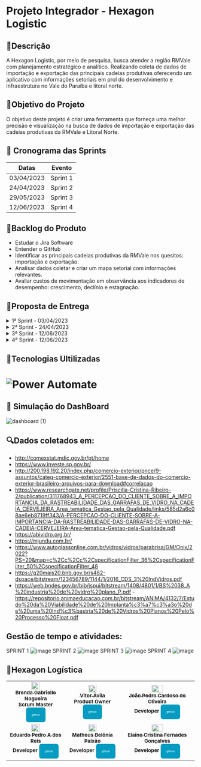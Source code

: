 
# <p align="justified">Projeto Integrador - Hexagon Logistic

 <h2>📰Descrição</h2>
A Hexagon Logistic, por meio de pesquisa, busca atender a região RMVale com planejamento estratégico e analítico. Realizando coleta de dados de importação e exportação das principais cadeias produtivas oferecendo um aplicativo com informações setoriais em prol do desenvolvimento e infraestrutura no Vale do Paraíba e litoral norte.

## 📌Objetivo do Projeto
O objetivo deste projeto é criar uma ferramenta que forneça uma melhor precisão e visualização na busca de dados de importação e exportação das cadeias produtivas da RMVale e Litoral Norte.

## 📅 Cronograma das Sprints
|Datas | Evento
|------|--------
|03/04/2023 |Sprint 1
|24/04/2023 |Sprint 2
|29/05/2023 |Sprint 3
|12/06/2023 |Sprint 4

## 📄Backlog do Produto 
- Estudar o Jira Software
- Entender o GitHub
- Identificar as principais cadeias produtivas da RMVale nos quesitos: importação e exportação.
- Analisar dados coletar e criar um mapa setorial com informações relevantes.
- Avaliar custos de movimentação em observância aos indicadores de desempenho: crescimento, declínio e estagnação. 

## 📄Proposta de Entrega
  
  <details>
<summary>1ª Sprint - 03/04/2023</summary>
    
<p>• Planeja-se coletar dados das 7 principais cidades da RMVale/Litoral Norte, sendo elas: São José dos Campos, Taubaté, Caçapava, São Sebastião, Ilhabela, Jacareí e Guaratinguetá. Com os dados já coletados iremos sintetizar e apresentar os 5 principais itens e suas cadeias produtivas.
  
  </details>
  
  <details>
<summary>2ª Sprint - 24/04/2023</summary>
    
<p>• Planeja-se fazer uma estrutura de dados  e um aplicaivo desenvolvido no PowerApps.
  
  </details>
  
  <details>
    <summary>3ª Sprint - 12/06/2023</summary>
 
 <p>• Planeja-se entregar dashboard com cadeia produtiva do vidro.  
  
  </details>
   </details>
  
  <details>
    <summary>4ª Sprint - 12/06/2023</summary>
 
 <p>• Entrega final do dashboard e análise SWOT
  </details>
  
## 🧰Tecnologias Ultilizadas
###
# ![Power Automate](https://github.com/HexagonLogistic/API_RMVALE/assets/127887524/cd01fe97-ee13-463d-a602-c04ac60c5a30)

## 🧰 Simulação do DashBoard
![dashboard (1)](https://github.com/HexagonLogistic/API_RMVALE/assets/127887524/257c5831-15bc-422a-bf23-cb31d67dded4)


## 🔍Dados coletados em:
- http://comexstat.mdic.gov.br/pt/home
- https://www.investe.sp.gov.br/
- http://200.198.192.20/index.php/comercio-exterior/pnce/9-assuntos/categ-comercio-exterior/2551-base-de-dados-do-comercio-exterior-brasileiro-arquivos-para-download#correlacao
- https://www.researchgate.net/profile/Priscilla-Cristina-Ribeiro-2/publication/311768943_A_PERCEPCAO_DO_CLIENTE_SOBRE_A_IMPORTANCIA_DA_RASTREABILIDADE_DAS_GARRAFAS_DE_VIDRO_NA_CADEIA_CERVEJEIRA_Area_tematica_Gestao_pela_Qualidade/links/585d2a6c08ae6eb8719ff343/A-PERCEPCAO-DO-CLIENTE-SOBRE-A-IMPORTANCIA-DA-RASTREABILIDADE-DAS-GARRAFAS-DE-VIDRO-NA-CADEIA-CERVEJEIRA-Area-tematica-Gestao-pela-Qualidade.pdf   
- https://abividro.org.br/
- https://mjundu.com.br/   
- https://www.autoglassonline.com.br/vidros/vidros/parabrisa/GM/Onix/2022?PS=20&map=c%2Cc%2Cc%2CspecificationFilter_36%2CspecificationFilter_50%2CspecificationFilter_48
- https://g20mais20.bnb.gov.br/s482-dspace/bitstream/123456789/1144/1/2016_CDS_3%20IndVidros.pdf
- https://web.bndes.gov.br/bib/jspui/bitstream/1408/4801/1/BS%2038_A%20industria%20de%20vidro%20plano_P.pdf
-https://repositorio.animaeducacao.com.br/bitstream/ANIMA/4132/7/Estudo%20da%20Viabilidade%20de%20Implanta%c3%a7%c3%a3o%20de%20uma%20Ind%c3%bastria%20de%20Vidros%20Planos%20Pelo%20Processo%20Float.pdf  

## Gestão de tempo e atividades:
SPRINT 1
![image](https://user-images.githubusercontent.com/127887524/229637785-d4c1dedd-06e8-49c3-906e-bb4e258e9a8a.png)
SPRINT 2
  ![image](https://user-images.githubusercontent.com/127887524/233877210-583a1f42-c4e7-4b12-9aa2-995754be4dc1.png)
SPRINT 3 ![image](https://github.com/HexagonLogistic/API_RMVALE/assets/127887524/4d041e72-2859-447b-bf2e-ebed89816382)
SPRINT 4 ![image](https://github.com/HexagonLogistic/API_RMVALE/assets/127887524/4a9edd60-5f98-4b5a-9a31-d99fcae752d3)


<h2> 🎲Hexagon Logística </h2 >
<table>
<tr>
<td align="center">
<a href="https://github.com/alluka04">
<img src="https://avatars.githubusercontent.com/u/68301851?v=4" width = "40%">            
<br />
<sub><b>Brenda Gabrielle Nogueira</b></sub>
<br />
</a>
<sub><b>Scrum Master</b></sub>
<sub><b><a href="https://github.com/alluka04"><button style="background: #069cc2; border-radius: 6px; padding: 15px; cursor: pointer; color: #fff; border: none; font-size: 8px;">github</button></a></b></sub> 
<td align="center">
    
<a href="https://github.com/vitor-avila-github">
<img src="https://avatars.githubusercontent.com/u/127887524?v=4" width = "40%"> 
<br />
<sub><b>Vitor Ávila</b></sub>
<br />
</a>
<sub><b>Product Owner</b></sub>
<sub><b><a href="https://github.com/vitor-avila-github"><button style="background: #069cc2; border-radius: 6px; padding: 15px; cursor: pointer; color: #fff; border: none; font-size: 8px;">github</button></a></b></sub> 
<br />
</td>
<td align="center">
    
<a href="https://github.com/JoaoCardoli">
 <img src="https://avatars.githubusercontent.com/u/128002727?v=4" width = "40%"> 
<br />
<sub><b>João Pedro Cardoso de Oliveira</b></sub>
<br />
</a>
<sub><b>Developer</b></sub>
<sub><b><a href="https://github.com/JoaoCardoli"><button style="background: #069cc2; border-radius: 6px; padding: 15px; cursor: pointer; color: #fff; border: none; font-size: 8px;">github</button></a></b></sub> 
<br />
</td>
</tr>
<tr>
<td align="center">
    
<a href="https://github.com/EduardoPADR">
<img src="https://avatars.githubusercontent.com/u/128002976?v=4" width = "40%"> 
<br />
<sub><b>Eduardo Pedro A dos Reis</b></sub>
<br />
</a>
<sub><b>Developer</b></sub>
<sub><b><a href="https://github.com/EduardoPADR"><button style="background: #069cc2; border-radius: 6px; padding: 15px; cursor: pointer; color: #fff; border: none; font-size: 8px;">github</button></a></b></sub>
<br />
</td>
<td align="center">
    
<a href="https://github.com/Matheus-Belonia">
<img src="https://avatars.githubusercontent.com/u/128844708?v=4" width = "40%"> 
<br />
<sub><b>Matheus Belõnia Paixão</b></sub>
<br />
</a>
<sub><b>Developer</b></sub>
<sub><b><a href="https://github.com/Matheus-Belonia"><button style="background: #069cc2; border-radius: 6px; padding: 15px; cursor: pointer; color: #fff; border: none; font-size: 8px;">github</button></a></b></sub>
<br />
</td>
<td align="center">
    
<a href="https://github.com/ElaineGoncalves1">   
<img src="https://avatars.githubusercontent.com/u/128839459?v=4" width = "40%"> 
<br />
<sub><b>Elaine Cristina Fernades Gonçalves</b></sub>
<br />
</a>
<sub><b>Developer</b></sub>
<sub><b><a href="https://github.com/ElaineGoncalves1"><button style="background: #069cc2; border-radius: 6px; padding: 15px; cursor: pointer; color: #fff; border: none; font-size: 8px;">github</button></a></b></sub>
<br />
</td>
</tr>

</table>                                                                              

                                                                                                              
